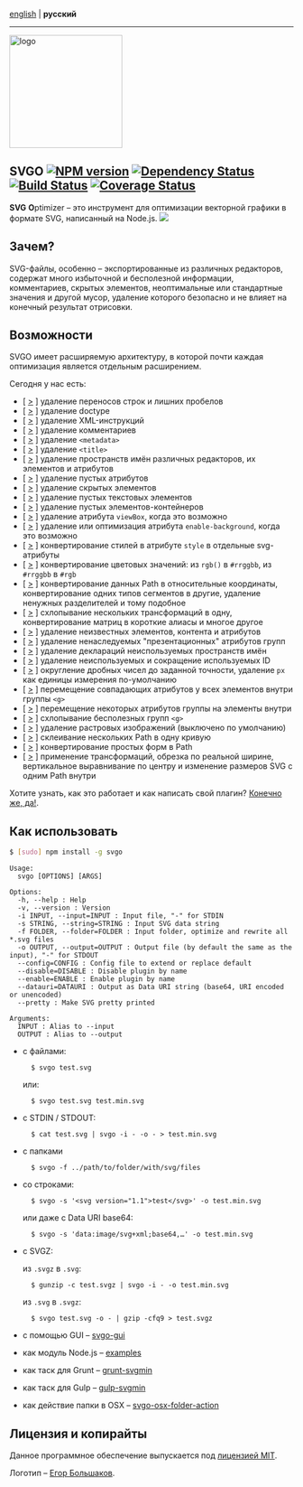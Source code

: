 [english](https://github.com/svg/svgo/blob/master/README.md) | **русский**
- - -

<img src="http://soulshine.in/svgo.svg" width="200" height="200" alt="logo"/>

## SVGO [![NPM version](https://badge.fury.io/js/svgo.png)](https://npmjs.org/package/svgo) [![Dependency Status](https://gemnasium.com/svg/svgo.png)](https://gemnasium.com/svg/svgo) [![Build Status](https://secure.travis-ci.org/svg/svgo.png)](https://travis-ci.org/svg/svgo) [![Coverage Status](https://coveralls.io/repos/svg/svgo/badge.png?branch=master)](https://coveralls.io/r/svg/svgo)

**SVG** **O**ptimizer – это инструмент для оптимизации векторной графики в формате SVG, написанный на Node.js.
![](https://mc.yandex.ru/watch/18431326)

## Зачем?

SVG-файлы, особенно – экспортированные из различных редакторов, содержат много избыточной и бесполезной информации, комментариев, скрытых элементов, неоптимальные или стандартные значения и другой мусор, удаление которого безопасно и не влияет на конечный результат отрисовки.

## Возможности

SVGO имеет расширяемую архитектуру, в которой почти каждая оптимизация является отдельным расширением.

Сегодня у нас есть:

* [ [>](https://github.com/svg/svgo/blob/master/plugins/cleanupAttrs.js) ] удаление переносов строк и лишних пробелов
* [ [>](https://github.com/svg/svgo/blob/master/plugins/removeDoctype.js) ] удаление doctype
* [ [>](https://github.com/svg/svgo/blob/master/plugins/removeXMLProcInst.js) ] удаление XML-инструкций
* [ [>](https://github.com/svg/svgo/blob/master/plugins/removeComments.js) ] удаление комментариев
* [ [>](https://github.com/svg/svgo/blob/master/plugins/removeMetadata.js) ] удаление `<metadata>`
* [ [>](https://github.com/svg/svgo/blob/master/plugins/removeTitle.js) ] удаление `<title>`
* [ [>](https://github.com/svg/svgo/blob/master/plugins/removeEditorsNSData.js) ] удаление пространств имён различных редакторов, их элементов и атрибутов
* [ [>](https://github.com/svg/svgo/blob/master/plugins/removeEmptyAttrs.js) ] удаление пустых атрибутов
* [ [>](https://github.com/svg/svgo/blob/master/plugins/removeHiddenElems.js) ] удаление скрытых элементов
* [ [>](https://github.com/svg/svgo/blob/master/plugins/removeEmptyText.js) ] удаление пустых текстовых элементов
* [ [>](https://github.com/svg/svgo/blob/master/plugins/removeEmptyContainers.js) ] удаление пустых элементов-контейнеров
* [ [>](https://github.com/svg/svgo/blob/master/plugins/removeViewBox.js) ] удаление атрибута `viewBox`, когда это возможно
* [ [>](https://github.com/svg/svgo/blob/master/plugins/cleanupEnableBackground.js) ] удаление или оптимизация атрибута `enable-background`, когда это возможно
* [ [>](https://github.com/svg/svgo/blob/master/plugins/convertStyleToAttrs.js) ] конвертирование стилей в атрибуте `style` в отдельные svg-атрибуты
* [ [>](https://github.com/svg/svgo/blob/master/plugins/convertColors.js) ] конвертирование цветовых значений: из `rgb()` в `#rrggbb`, из `#rrggbb` в `#rgb`
* [ [>](https://github.com/svg/svgo/blob/master/plugins/convertPathData.js) ] конвертирование данных Path в относительные координаты, конвертирование одних типов сегментов в другие, удаление ненужных разделителей и тому подобное
* [ [>](https://github.com/svg/svgo/blob/master/plugins/convertTransform.js) ] схлопывание нескольких трансформаций в одну, конвертирование матриц в короткие алиасы и многое другое
* [ [>](https://github.com/svg/svgo/blob/master/plugins/removeUnknownsAndDefaults.js) ] удаление неизвестных элементов, контента и атрибутов
* [ [>](https://github.com/svg/svgo/blob/master/plugins/removeNonInheritableGroupAttrs.js) ] удаление ненаследуемых "презентационных" атрибутов групп
* [ [>](https://github.com/svg/svgo/blob/master/plugins/removeUnusedNS.js) ] удаление  деклараций неиспользуемых пространств имён
* [ [>](https://github.com/svg/svgo/blob/master/plugins/cleanupIDs.js) ] удаление неиспользуемых и сокращение используемых ID
* [ [>](https://github.com/svg/svgo/blob/master/plugins/cleanupNumericValues.js) ] округление дробных чисел до заданной точности, удаление `px` как единицы измерения по-умолчанию
* [ [>](https://github.com/svg/svgo/blob/master/plugins/moveElemsAttrsToGroup.js) ] перемещение совпадающих атрибутов у всех элементов внутри группы `<g>`
* [ [>](https://github.com/svg/svgo/blob/master/plugins/moveGroupAttrsToElems.js) ] перемещение некоторых атрибутов группы на элементы внутри
* [ [>](https://github.com/svg/svgo/blob/master/plugins/collapseGroups.js) ] схлопывание бесполезных групп `<g>`
* [ [>](https://github.com/svg/svgo/blob/master/plugins/removeRasterImages.js) ] удаление растровых изображений (выключено по умолчанию)
* [ [>](https://github.com/svg/svgo/blob/master/plugins/mergePaths.js) ] склеивание нескольких Path в одну кривую
* [ [>](https://github.com/svg/svgo/blob/master/plugins/convertShapeToPath.js) ] конвертирование простых форм в Path
* [ [>](https://github.com/svg/svgo/blob/master/plugins/transformsWithOnePath.js) ] применение трансформаций, обрезка по реальной ширине, вертикальное выравнивание по центру и изменение размеров SVG с одним Path внутри

Хотите узнать, как это работает и как написать свой плагин? [Конечно же, да!](https://github.com/svg/svgo/blob/master/docs/how-it-works/ru.md).


## Как использовать

```sh
$ [sudo] npm install -g svgo
```

```
Usage:
  svgo [OPTIONS] [ARGS]

Options:
  -h, --help : Help
  -v, --version : Version
  -i INPUT, --input=INPUT : Input file, "-" for STDIN
  -s STRING, --string=STRING : Input SVG data string
  -f FOLDER, --folder=FOLDER : Input folder, optimize and rewrite all *.svg files
  -o OUTPUT, --output=OUTPUT : Output file (by default the same as the input), "-" for STDOUT
  --config=CONFIG : Config file to extend or replace default
  --disable=DISABLE : Disable plugin by name
  --enable=ENABLE : Enable plugin by name
  --datauri=DATAURI : Output as Data URI string (base64, URI encoded or unencoded)
  --pretty : Make SVG pretty printed

Arguments:
  INPUT : Alias to --input
  OUTPUT : Alias to --output
```

* с файлами:

        $ svgo test.svg

    или:

        $ svgo test.svg test.min.svg

* с STDIN / STDOUT:

        $ cat test.svg | svgo -i - -o - > test.min.svg

* с папками

        $ svgo -f ../path/to/folder/with/svg/files

* со строками:

        $ svgo -s '<svg version="1.1">test</svg>' -o test.min.svg

    или даже с Data URI base64:

        $ svgo -s 'data:image/svg+xml;base64,…' -o test.min.svg

* с SVGZ:

    из `.svgz` в `.svg`:

        $ gunzip -c test.svgz | svgo -i - -o test.min.svg

    из `.svg` в `.svgz`:

        $ svgo test.svg -o - | gzip -cfq9 > test.svgz

* с помощью GUI – [svgo-gui](https://github.com/svg/svgo-gui)
* как модуль Node.js – [examples](https://github.com/svg/svgo/tree/master/examples)
* как таск для Grunt – [grunt-svgmin](https://github.com/sindresorhus/grunt-svgmin)
* как таск для Gulp – [gulp-svgmin](https://github.com/ben-eb/gulp-svgmin)
* как действие папки в OSX – [svgo-osx-folder-action](https://github.com/svg/svgo-osx-folder-action)

## Лицензия и копирайты

Данное программное обеспечение выпускается под [лицензией MIT](https://github.com/svg/svgo/blob/master/LICENSE).

Логотип – [Егор Большаков](http://xizzzy.ru/).
